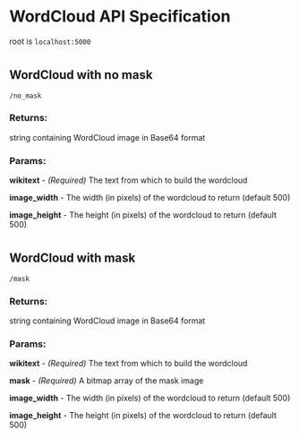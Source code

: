 # WordCloud API Specification

root is `localhost:5000`

#
## WordCloud with no mask
`/no_mask`

### Returns:
string containing WordCloud image in Base64 format

### Params:

**wikitext** - _(Required)_ The text from which to build the wordcloud

**image_width** - The width (in pixels) of the wordcloud to return (default 500)

**image_height** - The height (in pixels) of the wordcloud to return (default 500)

#
## WordCloud with mask
`/mask`

### Returns:
string containing WordCloud image in Base64 format

### Params:

**wikitext** - _(Required)_ The text from which to build the wordcloud

**mask** - _(Required)_ A bitmap array of the mask image

**image_width** - The width (in pixels) of the wordcloud to return (default 500)

**image_height** - The height (in pixels) of the wordcloud to return (default 500)
